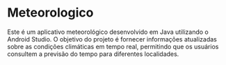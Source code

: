# Meteorologico
Este é um aplicativo meteorológico desenvolvido em Java utilizando o Android Studio. O objetivo do projeto é fornecer informações atualizadas sobre as condições climáticas em tempo real, permitindo que os usuários consultem a previsão do tempo para diferentes localidades.

